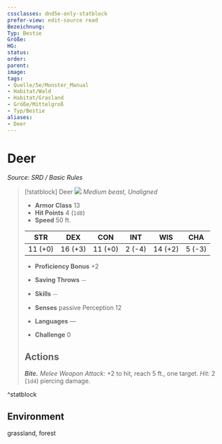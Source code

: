 ```yaml
---
cssclasses: dnd5e-only-statblock
prefer-view: edit-source read
Bezeichnung: 
Typ: Bestie
Größe: 
HG: 
status:
order:
parent:
image: 
tags:
- Quelle/5e/Monster_Manual
- Habitat/Wald
- Habitat/Grasland
- Größe/Mittelgroß
- Typ/Bestie
aliases:
- Deer
---
```

# Deer
*Source: SRD / Basic Rules*  

> [!statblock] Deer
> ![](compendium/bestiary/beast/token/deer.png#token)
> *Medium beast, Unaligned*
> 
> - **Armor Class** 13 
> - **Hit Points** 4 (`1d8`)
> - **Speed** 50 ft.
> 
> |STR|DEX|CON|INT|WIS|CHA|
> |:---:|:---:|:---:|:---:|:---:|:---:|
> |11 (+0)|16 (+3)|11 (+0)| 2 (-4)|14 (+2)| 5 (-3)|
> 
> - **Proficiency Bonus** +2
> - **Saving Throws** ⏤
> - **Skills** ⏤
> - **Senses** passive Perception 12
> 
> - **Languages** —
> - **Challenge** 0
> 
> ## Actions
> 
> ***Bite.*** *Melee Weapon Attack:* +2 to hit, reach 5 ft., one target. *Hit:* 2 (`1d4`) piercing damage.

^statblock

## Environment

grassland, forest